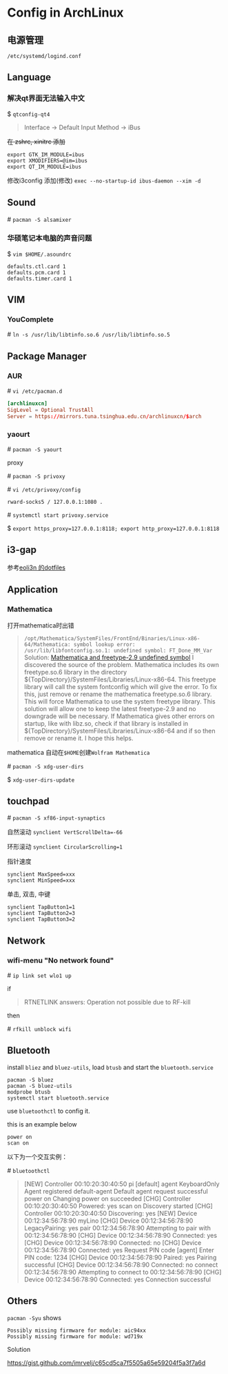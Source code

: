 # Config in ArchLinux 

## 电源管理

`/etc/systemd/logind.conf`

## Language

### 解决qt界面无法输入中文

$ `qtconfig-qt4`

> Interface -> Default Input Method -> iBus

~~在 zshrc, xinitrc 添加~~

```shell
export GTK_IM_MODULE=ibus
export XMODIFIERS=@im=ibus
export QT_IM_MODULE=ibus
```

修改i3config 添加(修改) `exec --no-startup-id ibus-daemon --xim -d`

## Sound

\#  `pacman -S alsamixer`

### 华硕笔记本电脑的声音问题

$ `vim $HOME/.asoundrc`

```shell
defaults.ctl.card 1
defaults.pcm.card 1
defaults.timer.card 1
```

## VIM

### YouComplete

\# `ln -s /usr/lib/libtinfo.so.6 /usr/lib/libtinfo.so.5`

## Package Manager

### AUR

\# `vi /etc/pacman.d`

```conf
[archlinuxcn]
SigLevel = Optional TrustAll
Server = https://mirrors.tuna.tsinghua.edu.cn/archlinuxcn/$arch
```


### yaourt

\# `pacman -S yaourt`

proxy

\# `pacman -S privoxy`

\# `vi /etc/privoxy/config`

`rward-socks5 / 127.0.0.1:1080 .`

\# `systemctl start privoxy.service`

$ `export https_proxy=127.0.0.1:8118; export http_proxy=127.0.0.1:8118`

## i3-gap

参考[eoli3n 的dotfiles](https://github.com/eoli3n/dotfiles)

## Application

### Mathematica

打开mathematica时出错

> `/opt/Mathematica/SystemFiles/FrontEnd/Binaries/Linux-x86-64/Mathematica: symbol lookup error: /usr/lib/libfontconfig.so.1: undefined symbol: FT_Done_MM_Var`
Solution: [Mathematica and freetype-2.9 undefined symbol](https://forums.gentoo.org/viewtopic-p-8198000.html?sid=ab27c1ca8e1927691858595185e18284)
> I discovered the source of the problem. Mathematica includes its own freetype.so.6 library in the directory ${TopDirectory}/SystemFiles/Libraries/Linux-x86-64. This freetype library will call the system fontconfig which will give the error.
> To fix this, just remove or rename the mathematica freetype.so.6 library. This will force Mathematica to use the system freetype library.
> This solution will allow one to keep the latest freetype-2.9 and no downgrade will be necessary.
> If Mathematica gives other errors on startup, like with libz.so, check if that library is installed in ${TopDirectory}/SystemFiles/Libraries/Linux-x86-64 and if so then remove or rename it.
> I hope this helps.

mathematica 自动在`$HOME`创建`Wolfram Mathematica`

\# `pacman -S xdg-user-dirs`

$ `xdg-user-dirs-update`

## touchpad

\# `pacman -S xf86-input-synaptics`

自然滚动 `synclient VertScrollDelta=-66`

环形滚动 `synclient CircularScrolling=1`

指针速度

```shell
synclient MaxSpeed=xxx
synclient MinSpeed=xxx
```

单击, 双击, 中键

```shell
synclient TapButton1=1
synclient TapButton2=3
synclient TapButton3=2
```

## Network

### wifi-menu "No network found"

\# `ip link set wlo1 up`

if

> RTNETLINK answers: Operation not possible due to RF-kill

then 

\# `rfkill unblock wifi`


## Bluetooth

install `bliez` and `bluez-utils`, load `btusb` and start the `bluetooth.service`

```shell
pacman -S bluez
pacman -S bluez-utils
modprobe btusb
systemctl start bluetooth.service
```

use `bluetoothctl` to config it.

this is an example below

```
power on
scan on
```

以下为一个交互实例：

\# `bluetoothctl` 
> [NEW] Controller 00:10:20:30:40:50 pi [default]
agent KeyboardOnly 
> Agent registered
default-agent 
> Default agent request successful
power on
> Changing power on succeeded
> [CHG] Controller 00:10:20:30:40:50 Powered: yes
scan on
> Discovery started
> [CHG] Controller 00:10:20:30:40:50 Discovering: yes
> [NEW] Device 00:12:34:56:78:90 myLino
> [CHG] Device 00:12:34:56:78:90 LegacyPairing: yes
pair 00:12:34:56:78:90
> Attempting to pair with 00:12:34:56:78:90
> [CHG] Device 00:12:34:56:78:90 Connected: yes
> [CHG] Device 00:12:34:56:78:90 Connected: no
> [CHG] Device 00:12:34:56:78:90 Connected: yes
> Request PIN code
> [agent] Enter PIN code: 1234
> [CHG] Device 00:12:34:56:78:90 Paired: yes
> Pairing successful
> [CHG] Device 00:12:34:56:78:90 Connected: no
connect 00:12:34:56:78:90
> Attempting to connect to 00:12:34:56:78:90
> [CHG] Device 00:12:34:56:78:90 Connected: yes
> Connection successful


## Others

`pacman -Syu` shows

```
Possibly missing firmware for module: aic94xx
Possibly missing firmware for module: wd719x
```

Solution

https://gist.github.com/imrvelj/c65cd5ca7f5505a65e59204f5a3f7a6d

